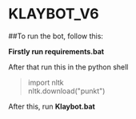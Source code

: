 # KLAYBOT_V6
 
##To run the bot, follow this:

**Firstly run requirements.bat**

After that run this in the python shell
>import nltk \
>nltk.download("punkt")

After this, run **Klaybot.bat**



 
